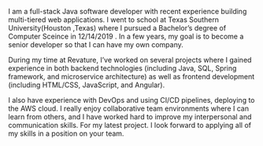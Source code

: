 I am a full-stack Java software developer with recent experience building multi-tiered web applications. 
I went to school at Texas Southern University(Houston ,Texas) where I pursued a Bachelor’s degree of Computer Sceince in 12/14/2019 .
In a few years, my goal is to become a senior developer so that I can have my own company.

During my time at Revature, I’ve worked on several projects where I gained experience in both backend technologies 
(including Java, SQL, Spring framework, and microservice architecture) as well as frontend development
(including HTML/CSS, JavaScript, and Angular).

I also have experience with DevOps and using CI/CD pipelines, deploying to the AWS cloud. 
I really enjoy collaborative team environments where I can learn from others, and 
I have worked hard to improve my interpersonal and communication skills. For my latest project. 
I look forward to applying all of my skills in a position on your team.
